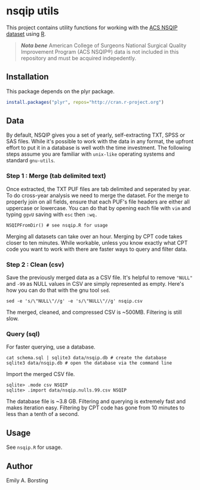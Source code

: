 # nsqip utils

This project contains utility functions for working with the [ACS NSQIP dataset](http://site.acsnsqip.org/about/) using [R](http://www.r-project.org/).

> ***Nota bene*** American College of Surgeons National Surgical Quality Improvement Program (ACS NSQIP®) data is not included in this repository and must be acquired indepedently.

## Installation

This package depends on the plyr package.
```r
install.packages("plyr", repos="http://cran.r-project.org")
```

## Data

By default, NSQIP gives you a set of yearly, self-extracting TXT, SPSS or SAS files. While it's possible to work with the data in any format, the upfront effort to put it in a database is well woth the time investment. The following steps assume you are familiar with `unix-like` operating systems and standard `gnu-utils`.

### Step 1 : Merge (tab delimited text)
Once extracted, the TXT PUF files are tab delimited and seperated by year. To do cross-year analysis we need to merge the dataset. For the merge to properly join on all fields, ensure that each PUF's file headers are either all uppercase or lowercase. You can do that by opening each file with `vim` and typing `ggvU` saving with `esc` then `:wq.`

    NSQIPFromDir() # see nsqip.R for usage

Merging all datasets can take over an hour. Merging by CPT code takes closer to ten minutes. While workable, unless you know exactly what CPT code you want to work with there are faster ways to query and filter data.

### Step 2 : Clean (csv)
Save the previously merged data as a CSV file. It's helpful to remove `"NULL"` and `-99` as NULL values in CSV are simply represented as empty. Here's how you can do that with the gnu tool `sed`.

    sed -e 's/\"NULL\"//g' -e 's/\"NULL\"//g' nsqip.csv

The merged, cleaned, and compressed CSV is ~500MB. Filtering is still slow.

### Query (sql)
For faster querying, use a database.

    cat schema.sql | sqlite3 data/nsqip.db # create the database
    sqlite3 data/nsqip.db # open the database via the command line

Import the merged CSV file.

    sqlite> .mode csv NSQIP
    sqlite> .import data/nsqip.nulls.99.csv NSQIP

The database file is ~3.8 GB. Filtering and querying is extremely fast and makes iteration easy. Filtering by CPT code has gone from 10 minutes to less than a tenth of a second.

## Usage

See `nsqip.R` for usage.

## Author
Emily A. Borsting

